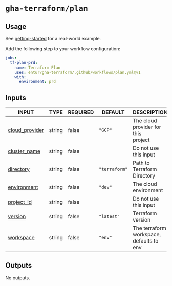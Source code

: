 # `gha-terraform/plan`

## Usage

See [getting-started](https://github.com/entur/getting-started/blob/main/.github/workflows/cd.yml) for a real-world example.

Add the following step to your workflow configuration:

```yml
jobs:
  tf-plan-prd:
    name: Terraform Plan
    uses: entur/gha-terraform/.github/workflows/plan.yml@v1
    with:
      environment: prd
```

## Inputs

<!-- AUTO-DOC-INPUT:START - Do not remove or modify this section -->

|                                   INPUT                                    |  TYPE  | REQUIRED |    DEFAULT    |                  DESCRIPTION                  |
|----------------------------------------------------------------------------|--------|----------|---------------|-----------------------------------------------|
| <a name="input_cloud_provider"></a>[cloud_provider](#input_cloud_provider) | string |  false   |    `"GCP"`    |   The cloud provider for this <br>project     |
|    <a name="input_cluster_name"></a>[cluster_name](#input_cluster_name)    | string |  false   |               |             Do not use this input             |
|        <a name="input_directory"></a>[directory](#input_directory)         | string |  false   | `"terraform"` |          Path to Terraform Directory          |
|     <a name="input_environment"></a>[environment](#input_environment)      | string |  false   |    `"dev"`    |             The cloud environment             |
|       <a name="input_project_id"></a>[project_id](#input_project_id)       | string |  false   |               |             Do not use this input             |
|           <a name="input_version"></a>[version](#input_version)            | string |  false   |  `"latest"`   |               Terraform version               |
|        <a name="input_workspace"></a>[workspace](#input_workspace)         | string |  false   |    `"env"`    | The terraform workspace, defaults to <br>env  |

<!-- AUTO-DOC-INPUT:END -->

## Outputs

<!-- AUTO-DOC-OUTPUT:START - Do not remove or modify this section -->
No outputs.
<!-- AUTO-DOC-OUTPUT:END -->
